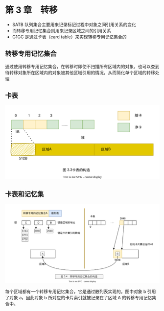 # 第 3 章　转移

- SATB 队列集合主要用来记录标记过程中对象之间引用关系的变化
- 而转移专用记忆集合则用来记录区域之间的引用关系
- G1GC 是通过卡表（card table）来实现转移专用记忆集合的

## 转移专用记忆集合

通过使用转移专用记忆集合，在转移时即使不扫描所有区域内的对象，也可以查到待转移对象所在区域内的对象被其他区域引用的情况，从而简化单个区域的转移处理

## 卡表

![card-table.drawio.svg](./images/card-table.drawio.svg)


## 卡表和记忆集


![mset-card-table.drawio.svg](./images/mset-card-table.drawio.svg)


每个区域都有一个转移专用记忆集合，它是通过散列表实现的。图中对象 b 引用了对象 a，因此对象 b 所对应的卡片索引就被记录在了区域 A 的转移专用记忆集合中。
